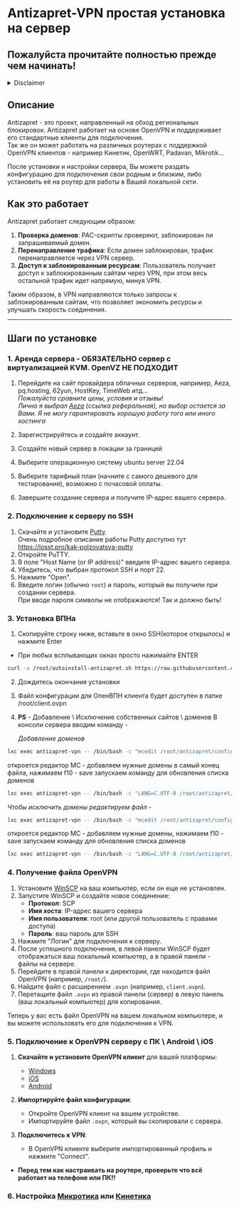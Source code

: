 # Antizapret-VPN простая установка на сервер

## Пожалуйста прочитайте полностью прежде чем начинать!
<details>
  <summary>Disclaimer</summary>
  
  Поскольку публиковать способы обхода блокировок доступа к информации, запрещенной на территории Российской Федерации, не очень законно, целью этой установки будет рассказать о методе, позволяющем автоматизировать получение доступа к ресурсам, разрешенным на территории Российской Федерации, но из-за действий третьей стороны недоступным напрямую через вашего провайдера. Например компания Intel блокирует доступ к своим адресам из подсетей РФ, а значит невозможно скачать драйвера на оборудование.
  Доступ к другим ресурсам, получаемый в результате действий из статьи, является досадным побочным эффектом и целью статьи ни в коем случае не является. 
*Продукт предоставляется в ознакомительных и образовательных целях*
*Продукт предоставляется "как есть", автор не несет ответственности за прямой или косвенный ущерб от исопльзования данного ПО*
</details>

## Описание

Antizapret - это проект, направленный на обход региональных блокировок. Antizapret работает на основе OpenVPN и поддерживает его стандартные клиенты для подключения.  
Так же он может работать на различных роутерах с поддержкой OpenVPN клиентов - например Кинетик, OpenWRT, Padavan, Mikrotik...  

После установки и настройки сервера, Вы можете раздать конфигурацию для подключения свои родным и близким, либо установить её на роутер для работы в Вашей локальной сети.

## Как это работает

Antizapret работает следующим образом:
1. **Проверка доменов**: PAC-скрипты проверяют, заблокирован ли запрашиваемый домен.
2. **Перенаправление трафика**: Если домен заблокирован, трафик перенаправляется через VPN сервер.
3. **Доступ к заблокированным ресурсам**: Пользователь получает доступ к заблокированным сайтам через VPN, при этом весь остальной трафик идет напрямую, минуя VPN.

Таким образом, в VPN направляются только запросы к заблокированным сайтам, что позволяет экономить ресурсы и улучшать скорость соединения.

---
## Шаги по установке

### 1. Аренда сервера - ОБЯЗАТЕЛЬНО сервер с виртуализацией KVM. OpenVZ НЕ ПОДХОДИТ
1. Перейдите на сайт провайдера облачных серверов, например, Aeza, pq.hosting, 62yun, HostKey, TimeWeb итд...  
<i>Пожалуйста сравните цены, условия и отзывы!</i>  
<i>Лично я выбрал [Aeza](https://aeza.net/ru?ref=368346)  (ссылка реферальная), но выбор остается за Вами. Я не могу гарантировать хорошую работу того или иного хостинга</i>

2. Зарегистрируйтесь и создайте аккаунт.
3. Создайте новый сервер в локации за границей
4. Выберите операционную систему ubuntu server 22.04
5. Выберите тарифный план (начните с самого дешевого для тестирования), возможно с почасовой оплаты.
6. Завершите создание сервера и получите IP-адрес вашего сервера.

### 2. Подключение к серверу по SSH
1. Скачайте и установите [Putty](https://www.chiark.greenend.org.uk/~sgtatham/putty/latest.html).  
Очень подробное описание работы Putty доступно тут https://losst.pro/kak-polzovatsya-putty
2. Откройте PuTTY.
3. В поле "Host Name (or IP address)" введите IP-адрес вашего сервера.
4. Убедитесь, что выбран протокол SSH и порт 22.
5. Нажмите "Open".
6. Введите логин (обычно `root`) и пароль, который вы получили при создании сервера.  
При вводе пароля символы не отображаются! Так и должно быть!

### 3. Установка ВПНа
1. Скопируйте строку ниже, вставьте в окно SSH(которое открылось) и нажмите Enter
- При любых всплывающих окнах просто нажимайте ENTER
```sh
curl -o /root/autoinstall-antizapret.sh https://raw.githubusercontent.com/drno88/antizapret-autodeploy/main/autoinstall-antizapret.sh && bash autoinstall-antizapret.sh
```
2. Дождитесь окончания установки
3. Файл конфигурации для ОпенВПН клиента будет доступен в папке /root/client.ovpn
4. **PS** - Добавление  \ Исключение собственных сайтов \ доменов
   В консоли сервера вводим команду -  

   *Добавление доменов*
```sh
lxc exec antizapret-vpn -- /bin/bash -c "mcedit /root/antizapret/config/include-hosts-custom.txt"
```
   откроется редактор MC - добавляем нужные домены в самый конец файла, нажимаем f10 - save
   запускаем команду для обновления списка доменов
```sh
lxc exec antizapret-vpn -- /bin/bash -c "LANG=C.UTF-8 /root/antizapret/doall.sh"
```
   
   *Чтобы исключить домены редактируем файл* - 
```sh
lxc exec antizapret-vpn -- /bin/bash -c "mcedit /root/antizapret/config/exclude-hosts-custom.txt"
```
   откроется редактор MC - добавляем нужные домены, нажимаем f10 - save
   запускаем команду для обновления списка доменов
```sh
lxc exec antizapret-vpn -- /bin/bash -c "LANG=C.UTF-8 /root/antizapret/doall.sh"
```
### 4. Получение файла OpenVPN

1. Установите [WinSCP](https://winscp.net/eng/download.php) на ваш компьютер, если он еще не установлен.
2. Запустите WinSCP и создайте новое соединение:
   - **Протокол**: SCP
   - **Имя хоста**: IP-адрес вашего сервера
   - **Имя пользователя**: root (или другой пользователь с правами доступа)
   - **Пароль**: ваш пароль для SSH
3. Нажмите "Логин" для подключения к серверу.
4. После успешного подключения, в левой панели WinSCP будет отображаться ваш локальный компьютер, а в правой панели - файлы на сервере.
5. Перейдите в правой панели к директории, где находится файл OpenVPN (например, `/root/`).
6. Найдите файл с расширением `.ovpn` (например, `client.ovpn`).
7. Перетащите файл `.ovpn` из правой панели (сервер) в левую панель (ваш локальный компьютер) для копирования.

Теперь у вас есть файл OpenVPN на вашем локальном компьютере, и вы можете использовать его для подключения к VPN.

### 5. Подключение к OpenVPN серверу с ПК \ Android \ iOS

1. **Скачайте и установите OpenVPN клиент** для вашей платформы:
   - [Windows](https://openvpn.net/client/client-connect-vpn-for-windows/) 
   - [iOS](https://apps.apple.com/us/app/openvpn-connect-openvpn-app/id590379981)
   - [Android](https://play.google.com/store/apps/details?id=net.openvpn.openvpn&hl=en_US)

2. **Импортируйте файл конфигурации**:
   - Откройте OpenVPN клиент на вашем устройстве.
   - Импортируйте файл `.ovpn`, который вы скопировали с сервера.

3. **Подключитесь к VPN**:
   - В OpenVPN клиенте выберите импортированный профиль и нажмите "Connect".

- **Перед тем как настраивать на роутере, проверьте что всё работает на телефоне или ПК!!**
### 6. Настройка [Микротика](https://github.com/drno88/antizapret-autodeploy/blob/main/readme-mikrotik.md) или [Кинетика](https://github.com/drno88/antizapret-autodeploy/blob/main/readme-keenetic.md)
